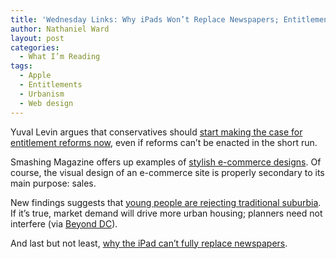 ```yaml
---
title: 'Wednesday Links: Why iPads Won’t Replace Newspapers; Entitlement Reform; Young People and Cities'
author: Nathaniel Ward
layout: post
categories:
  - What I’m Reading
tags:
  - Apple
  - Entitlements
  - Urbanism
  - Web design
---
```

Yuval Levin argues that conservatives should [start making the case for entitlement reforms now][1], even if reforms can’t be enacted in the short run.

Smashing Magazine offers up examples of [stylish e-commerce designs][2]. Of course, the visual design of an e-commerce site is properly secondary to its main purpose: sales.

New findings suggests that [young people are rejecting traditional suburbia][3]. If it’s true, market demand will drive more urban housing; planners need not interfere (via [Beyond DC][4]).

And last but not least, [why the iPad can’t fully replace newspapers](https://www.youtube.com/watch?v=YD6T9LOb6AU).

 [1]: http://www.nationalreview.com/corner/257172/entitlement-reform-yuval-levin
 [2]: http://www.smashingmagazine.com/2011/01/25/showcase-of-beautiful-and-fresh-ecommerce-websites/
 [3]: http://blogs.wsj.com/developments/2011/01/13/no-mcmansions-for-millennials/
 [4]: http://beyonddc.com/log/?p=2433